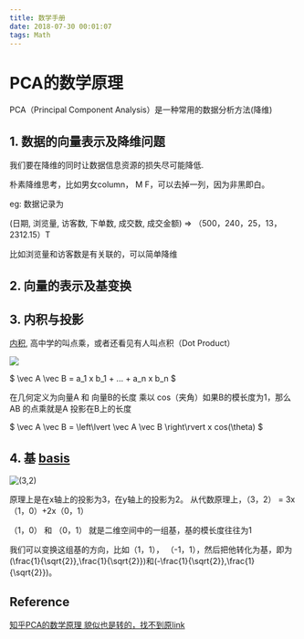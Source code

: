 ```yaml
---
title: 数学手册
date: 2018-07-30 00:01:07
tags: Math
---
```


# PCA的数学原理

PCA（Principal Component Analysis）是一种常用的数据分析方法(降维)

## 1. 数据的向量表示及降维问题

我们要在降维的同时让数据信息资源的损失尽可能降低.

朴素降维思考，比如男女column， M F，可以去掉一列，因为非黑即白。

eg: 数据记录为

(日期, 浏览量, 访客数, 下单数, 成交数, 成交金额) => （500，240，25，13，2312.15）T

比如浏览量和访客数是有关联的，可以简单降维

## 2. 向量的表示及基变换

## 3. 内积与投影

[内积](https://zh.wikipedia.org/wiki/%E7%82%B9%E7%A7%AF), 高中学的叫点乘，或者还看见有人叫点积（Dot Product）

![](https://wikimedia.org/api/rest_v1/media/math/render/svg/d7de7b9aa6a9bbc6f6435c24173c0597464c8420)

$ \vec A \vec B = a_1 x b_1 + ... + a_n x b_n $

在几何定义为向量A 和 向量B的长度 乘以 cos（夹角）如果B的模长度为1，那么AB 的点乘就是A 投影在B上的长度

$ \vec A \vec B = \left\lvert \vec A \vec B \right\rvert x cos(\theta) $

## 4. 基 [basis](https://zh.wikipedia.org/wiki/%E5%9F%BA_(%E7%B7%9A%E6%80%A7%E4%BB%A3%E6%95%B8))

![(3,2)](https://pic2.zhimg.com/80/df6a713c1b97cc55bd20afce46ace718_hd.jpg)

原理上是在x轴上的投影为3，在y轴上的投影为2。 从代数原理上，（3，2） = 3x（1，0）+2x（0，1）

（1，0） 和 （0，1） 就是二维空间中的一组基，基的模长度往往为1

我们可以变换这组基的方向，比如（1，1）， （-1，1），然后把他转化为基，即为 (\frac{1}{\sqrt{2}},\frac{1}{\sqrt{2}})和(-\frac{1}{\sqrt{2}},\frac{1}{\sqrt{2}})。 

## Reference

[知乎PCA的数学原理 貌似也是转的，找不到原link](https://zhuanlan.zhihu.com/p/21580949) 
